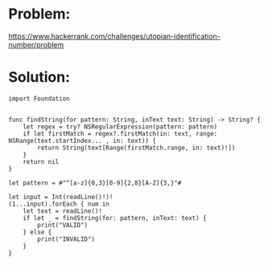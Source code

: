 # Problem: 

https://www.hackerrank.com/challenges/utopian-identification-number/problem

# Solution:

```
import Foundation


func findString(for pattern: String, inText text: String) -> String? {
    let regex = try? NSRegularExpression(pattern: pattern)
    if let firstMatch = regex?.firstMatch(in: text, range: NSRange(text.startIndex... , in: text)) {
        return String(text[Range(firstMatch.range, in: text)!])
    }
    return nil
}

let pattern = #"^[a-z]{0,3}[0-9]{2,8}[A-Z]{3,}"#

let input = Int(readLine()!)!
(1...input).forEach { num in 
    let text = readLine()!
    if let _ = findString(for: pattern, inText: text) {
        print("VALID")
    } else {
        print("INVALID")
    }
}


```
